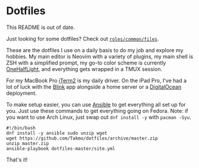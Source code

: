 # Dotfiles

This README is out of date.

Just looking for some dotfiles? Check out [`roles/common/files`](roles/common/files).

These are the dotfiles I use on a daily basis to do my job and explore my hobbies. My main editor is
Neovim with a variety of plugins, my main shell is ZSH with a simplified prompt, my go-to color
scheme is currently [OneHalfLight][onehalf], and everything gets wrapped in a TMUX session.

For my MacBook Pro [iTerm2][iterm2] is my daily driver. On the iPad Pro, I've had a lot of luck with
the [Blink][blink] app alongside a home server or a [DigitalOcean][digitalocean] deployment.

To make setup easier, you can use [Ansible][ansible] to get everything all set up for you. Just use
these commands to get everything going on Fedora. Note: if you want to use Arch Linux, just swap out
`dnf install -y` with `pacman -Syu`.

```
#!/bin/bash
dnf install -y ansible sudo unzip wget
wget https://github.com/Takmo/dotfiles/archive/master.zip
unzip master.zip
ansible-playbook dotfiles-master/site.yml
```

That's it!


[ansible]: https://ansible.com
[blink]: https://blink.sh
[digitalocean]: https://digitalocean.com
[iterm2]: https://iterm2.com
[onehalf]: https://github.com/sonph/onehalf

